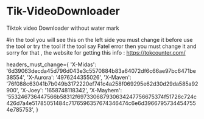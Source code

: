 # Tik-VideoDownloader
Tiktok video Downloader without water mark


#in the tool you will see this on the left side you must change it before use the tool or try the tool if the tool say Fatel error then you must change it and sorry for that , the website for getting this info : https://tokcounter.com/

headers_must_change={ 'X-Midas': '6d39063decda45d796d043e3c5570884b83a64072df6c66ae97bc6471be38554', 'X-Aurora': '4976244355026', 'X-Maven': '76f088c63041b7b049b3172220ef741c4a258f069295e62d30d29da585a92900', 'X-Joey': '1658748118342', 'X-Mayhem': '553246736447566b58312f697330687930634247756675374f51726c724c426d7a4e51785051484c7176596357674346474c6e6d39667957344547554e785753', }

